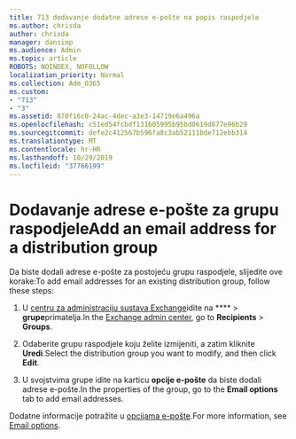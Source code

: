```yaml
---
title: 713 dodavanje dodatne adrese e-pošte na popis raspodjele
ms.author: chrisda
author: chrisda
manager: dansimp
ms.audience: Admin
ms.topic: article
ROBOTS: NOINDEX, NOFOLLOW
localization_priority: Normal
ms.collection: Adm_O365
ms.custom:
- "713"
- "3"
ms.assetid: 870f16c0-24ac-4dec-a3e3-14719e6a496a
ms.openlocfilehash: c51ed54fcbdf131605995b95bd0619d877e96b29
ms.sourcegitcommit: defe2c412567b596fa8c3ab52111bde712ebb314
ms.translationtype: MT
ms.contentlocale: hr-HR
ms.lasthandoff: 10/29/2019
ms.locfileid: "37766199"
---
```

# <a name="add-an-email-address-for-a-distribution-group"></a><span data-ttu-id="5fb26-102">Dodavanje adrese e-pošte za grupu raspodjele</span><span class="sxs-lookup"><span data-stu-id="5fb26-102">Add an email address for a distribution group</span></span>

<span data-ttu-id="5fb26-103">Da biste dodali adrese e-pošte za postojeću grupu raspodjele, slijedite ove korake:</span><span class="sxs-lookup"><span data-stu-id="5fb26-103">To add email addresses for an existing distribution group, follow these steps:</span></span>

1. <span data-ttu-id="5fb26-104">U [centru za administraciju sustava Exchange](https://outlook.office365.com/ecp/)idite na \*\*\*\* \> **grupe**primatelja.</span><span class="sxs-lookup"><span data-stu-id="5fb26-104">In the [Exchange admin center](https://outlook.office365.com/ecp/), go to **Recipients** \> **Groups**.</span></span>

2. <span data-ttu-id="5fb26-105">Odaberite grupu raspodjele koju želite izmijeniti, a zatim kliknite **Uredi**.</span><span class="sxs-lookup"><span data-stu-id="5fb26-105">Select the distribution group you want to modify, and then click **Edit**.</span></span>

3. <span data-ttu-id="5fb26-106">U svojstvima grupe idite na karticu **opcije e-pošte** da biste dodali adrese e-pošte.</span><span class="sxs-lookup"><span data-stu-id="5fb26-106">In the properties of the group, go to the **Email options** tab to add email addresses.</span></span> 

<span data-ttu-id="5fb26-107">Dodatne informacije potražite u [opcijama e-pošte](https://technet.microsoft.com/library/bb124513.aspx#emailoptions).</span><span class="sxs-lookup"><span data-stu-id="5fb26-107">For more information, see [Email options](https://technet.microsoft.com/library/bb124513.aspx#emailoptions).</span></span>
